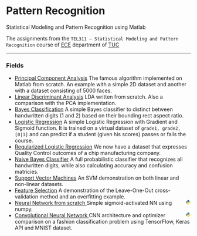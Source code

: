# Pattern Recognition
Statistical Modeling and Pattern Recognition using Matlab

The assignments from the `TEL311 – Statistical Modeling and Pattern Recognition` course of [ECE](https://www.ece.tuc.gr/) department of [TUC](https://www.tuc.gr/)  

___  
### Fields  

* [Principal Component Analysis](./PrincipalComponentAnalysis/) The famous algorithm implemented on Matlab from scratch. An example with a simple 2D dataset and another with a dataset consisting of 5000 faces.
* [Linear Discriminant Analysis](./LinearDiscriminantAnalysis/) LDA written from scratch. Also a comparison with the PCA implementation. 
* [Bayes Classification](./BayesClassification/) A simple Bayes classifier to distinct between handwritten digits (1 and 2) based on their bounding rect aspect ratio.
* [Logistic Regression](./LogisticRegression/) A simple Logistic Regression with Gradient and Sigmoid function. It is trained on a virtual dataset of `grade1, grade2, [0|1]` and can predict if a student (given his scores) passes or fails the course.
* [Regularized Logistic Regression](./RegularizedLogisticRegression/) We now have a dataset that expresses Quality Control outcomes of a chip manufacturing company.
* [Naive Bayes Classifier](./NaiveBayesClassifier/) A full probabilistic classifier that recognizes all handwritten digits, while also calculating accuracy and confusion matricies.
* [Support Vector Machines](./SupportVectorMachines/) An SVM demonstration on both linear and non-linear datasets.
* [Feature Selection](./FeatureSelection/) A demonstration of the Leave-One-Out cross-validation method and an overfitting example.
* [Neural Network from scratch <img align="right" alt="Python" width="14px" src="https://raw.githubusercontent.com/PKief/vscode-material-icon-theme/master/icons/python.svg" />](./NeuralNetwork-from-scratch/) Simple sigmoid-activated NN using numpy.
* [Convolutional Neural Network <img align="right" alt="Python" width="14px" src="https://raw.githubusercontent.com/PKief/vscode-material-icon-theme/master/icons/python.svg" />](./ConvolutionalNeuralNetwork/) CNN architecture and optimizer comparison on a fashion classification problem using TensorFlow, Keras API and MNIST dataset.
